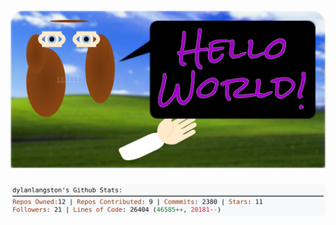 <!-- 
Version 2.0.98
Built Sat Aug 03 2024 05:05:18 GMT+0000 (Coordinated Universal Time)
-->

<h1 align="center">
  <a href="https://github.com/dylanlangston/dylanlangston/tree/master/src" title="Click to View Source">
    <picture width="100%" alt="Dylan">
      <source media="(prefers-color-scheme: dark)" srcset="dylan-dark.svg?version=2.0.98">
      <img src="dylan-light.svg?version=2.0.98" alt="Dylan">
    </picture>
  </a>
</h1>

<div align="center">
  <picture width="100%" alt="Profile Info and Stats">
    <source media="(prefers-color-scheme: dark)" srcset="stats-dark.svg?version=2.0.98">
    <img src="stats-light.svg?version=2.0.98" alt="Profile Info and Stats">
  </picture>
</div>
